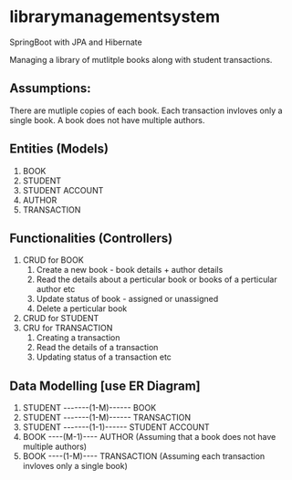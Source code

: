 # librarymanagementsystem
SpringBoot with JPA and Hibernate

Managing a library of mutlitple books along with student transactions.

Assumptions:
------------
There are mutliple copies of each book.
Each transaction invloves only a single book.
A book does not have multiple authors.

Entities (Models)
-------------
1. BOOK
2. STUDENT
3. STUDENT ACCOUNT
4. AUTHOR
5. TRANSACTION

Functionalities (Controllers)
----------------
1. CRUD for BOOK
    1. Create a new book - book details + author details
    2. Read the details about a perticular book or books of a perticular author etc
    3. Update status of book - assigned or unassigned
    4. Delete a perticular book 
3. CRUD for STUDENT
4. CRU for TRANSACTION
    1. Creating a transaction
    2. Read the details of a transaction
    3. Updating status of a transaction etc
    
Data Modelling [use ER Diagram]
------------------------------
1. STUDENT -------(1-M)------ BOOK
2. STUDENT -------(1-M)------ TRANSACTION
3. STUDENT -------(1-1)------ STUDENT ACCOUNT
4. BOOK ----(M-1)---- AUTHOR (Assuming that a book does not have multiple authors)
5. BOOK ----(1-M)---- TRANSACTION (Assuming each transaction invloves only a single book)
